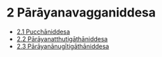 

# 2 Pārāyanavagganiddesa

* [2.1 Pucchāniddesa](2/2.1.md)
* [2.2 Pārāyanatthutigāthāniddesa](2/2.2.md)
* [2.3 Pārāyanānugītigāthāniddesa](2/2.3.md)



